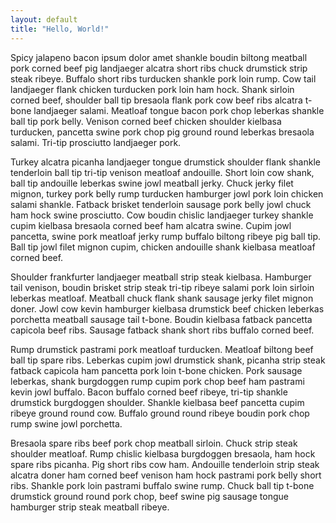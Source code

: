 ```yaml
---
layout: default
title: "Hello, World!"
---
```


Spicy jalapeno bacon ipsum dolor amet shankle boudin biltong meatball pork corned beef pig landjaeger alcatra short ribs chuck drumstick strip steak ribeye. Buffalo short ribs turducken shankle pork loin rump. Cow tail landjaeger flank chicken turducken pork loin ham hock. Shank sirloin corned beef, shoulder ball tip bresaola flank pork cow beef ribs alcatra t-bone landjaeger salami. Meatloaf tongue bacon pork chop leberkas shankle ball tip pork belly. Venison corned beef chicken shoulder kielbasa turducken, pancetta swine pork chop pig ground round leberkas bresaola salami. Tri-tip prosciutto landjaeger pork.

Turkey alcatra picanha landjaeger tongue drumstick shoulder flank shankle tenderloin ball tip tri-tip venison meatloaf andouille. Short loin cow shank, ball tip andouille leberkas swine jowl meatball jerky. Chuck jerky filet mignon, turkey pork belly rump turducken hamburger jowl pork loin chicken salami shankle. Fatback brisket tenderloin sausage pork belly jowl chuck ham hock swine prosciutto. Cow boudin chislic landjaeger turkey shankle cupim kielbasa bresaola corned beef ham alcatra swine. Cupim jowl pancetta, swine pork meatloaf jerky rump buffalo biltong ribeye pig ball tip. Ball tip jowl filet mignon cupim, chicken andouille shank kielbasa meatloaf corned beef.

Shoulder frankfurter landjaeger meatball strip steak kielbasa. Hamburger tail venison, boudin brisket strip steak tri-tip ribeye salami pork loin sirloin leberkas meatloaf. Meatball chuck flank shank sausage jerky filet mignon doner. Jowl cow kevin hamburger kielbasa drumstick beef chicken leberkas porchetta meatball sausage tail t-bone. Boudin kielbasa fatback pancetta capicola beef ribs. Sausage fatback shank short ribs buffalo corned beef.

Rump drumstick pastrami pork meatloaf turducken. Meatloaf biltong beef ball tip spare ribs. Leberkas cupim jowl drumstick shank, picanha strip steak fatback capicola ham pancetta pork loin t-bone chicken. Pork sausage leberkas, shank burgdoggen rump cupim pork chop beef ham pastrami kevin jowl buffalo. Bacon buffalo corned beef ribeye, tri-tip shankle drumstick burgdoggen shoulder. Shankle kielbasa beef pancetta cupim ribeye ground round cow. Buffalo ground round ribeye boudin pork chop rump swine jowl porchetta.

Bresaola spare ribs beef pork chop meatball sirloin. Chuck strip steak shoulder meatloaf. Rump chislic kielbasa burgdoggen bresaola, ham hock spare ribs picanha. Pig short ribs cow ham. Andouille tenderloin strip steak alcatra doner ham corned beef venison ham hock pastrami pork belly short ribs. Shankle pork loin pastrami buffalo swine rump. Chuck ball tip t-bone drumstick ground round pork chop, beef swine pig sausage tongue hamburger strip steak meatball ribeye.
